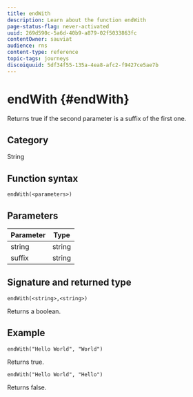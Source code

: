 ```yaml
---
title: endWith
description: Learn about the function endWith
page-status-flag: never-activated
uuid: 269d590c-5a6d-40b9-a879-02f5033863fc
contentOwner: sauviat
audience: rns
content-type: reference
topic-tags: journeys
discoiquuid: 5df34f55-135a-4ea8-afc2-f9427ce5ae7b
---
```


# endWith {#endWith}

Returns true if the second parameter is a suffix of the first one.

## Category

String

## Function syntax

`endWith(<parameters>)`

## Parameters

| Parameter | Type             |
|-----------|------------------|
| string   | string |
| suffix   | string |

## Signature and returned type

`endWith(<string>,<string>)`

Returns a boolean.

## Example

`endWith("Hello World", "World")`

Returns true.

`endWith("Hello World", "Hello")`

Returns false.
